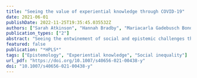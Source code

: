 ```yaml
---
title: "Seeing the value of experiential knowledge through COVID-19"
date: 2021-06-01
publishDate: 2022-11-25T19:35:45.035532Z
authors: ["Sarah Atkinson", "Hannah Bradby", "Mariacarla Gadebusch Bondio", "Anna Hallberg", "Jane Macnaugthon", "Ylva Söderfeldt"]
publication_types: ["2"]
abstract: "Seeing the entwinement of social and epistemic challenges through COVID, we discuss the perils of simplistic appeals to ‘follow the science’. A hardened scientism risks excarbating social conflict and fueling conspiracy beliefs. Instead, we see an opportunity to devise more inclusive medical knowledge practices through endorsing experiential knowledge alongside traditional evidence types."
featured: false
publication: "*HPLS*"
tags: ["Epistemology", "Experiential knowledge", "Social inequality"]
url_pdf: "https://doi.org/10.1007/s40656-021-00438-y"
doi: "10.1007/s40656-021-00438-y"
---
```


